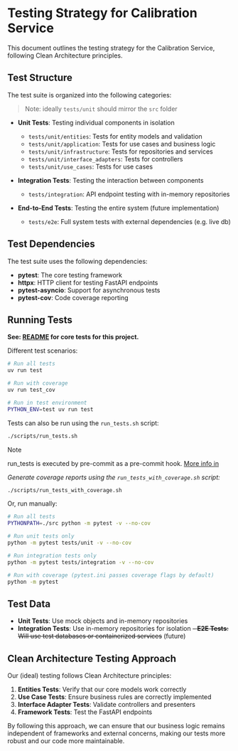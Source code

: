 # Testing Strategy for Calibration Service

This document outlines the testing strategy for the Calibration Service, following Clean Architecture principles.

## Test Structure

The test suite is organized into the following categories:

> Note: ideally `tests/unit` should mirror the `src` folder

- **Unit Tests**: Testing individual components in isolation
    - `tests/unit/entities`: Tests for entity models and validation
    - `tests/unit/application`: Tests for use cases and business logic
    - `tests/unit/infrastructure`: Tests for repositories and services
    - `tests/unit/interface_adapters`: Tests for controllers
    - `tests/unit/use_cases`: Tests for use cases

- **Integration Tests**: Testing the interaction between components
    - `tests/integration`: API endpoint testing with in-memory repositories

- **End-to-End Tests**: Testing the entire system (future implementation)
    - `tests/e2e`: Full system tests with external dependencies (e.g. live db)

## Test Dependencies

The test suite uses the following dependencies:

- **pytest**: The core testing framework
- **httpx**: HTTP client for testing FastAPI endpoints
- **pytest-asyncio**: Support for asynchronous tests
- **pytest-cov**: Code coverage reporting

## Running Tests

**See: [README]() for core tests for this project.**

Different test scenarios:

```bash
# Run all tests
uv run test

# Run with coverage
uv run test_cov

# Run in test environment
PYTHON_ENV=test uv run test
```

Tests can also be run using the `run_tests.sh` script:

  ```bash
  ./scripts/run_tests.sh
  ```

> [!NOTE]
> run_tests is executed by pre-commit as a pre-commit hook. [More info in](CONTRIBUTING.md#pre-commit-hooks)

_Generate coverage reports using the `run_tests_with_coverage.sh` script:_

  ```bash
  ./scripts/run_tests_with_coverage.sh
  ```

Or, run manually:

  ```bash
  # Run all tests
  PYTHONPATH=./src python -m pytest -v --no-cov

  # Run unit tests only
  python -m pytest tests/unit -v --no-cov

  # Run integration tests only
  python -m pytest tests/integration -v --no-cov

  # Run with coverage (pytest.ini passes coverage flags by default)
  python -m pytest
  ```

## Test Data

- **Unit Tests**: Use mock objects and in-memory repositories
- **Integration Tests**: Use in-memory repositories for isolation
~~- **E2E Tests**: Will use test databases or containerized services~~ (future)

## Clean Architecture Testing Approach

Our (ideal) testing follows Clean Architecture principles:

1. **Entities Tests**: Verify that our core models work correctly
2. **Use Case Tests**: Ensure business rules are correctly implemented
3. **Interface Adapter Tests**: Validate controllers and presenters
4. **Framework Tests**: Test the FastAPI endpoints

By following this approach, we can ensure that our business logic remains independent of frameworks and external
concerns, making our tests more robust and our code more maintainable.

